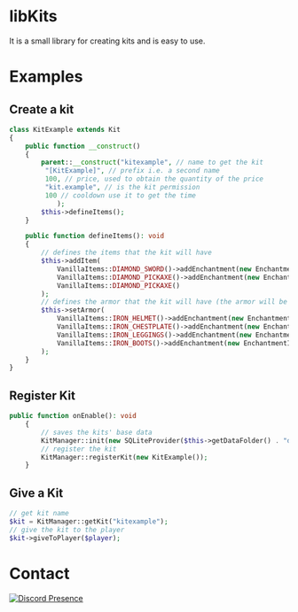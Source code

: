 # libKits

It is a small library for creating kits and is easy to use.


# Examples

## Create a kit
```php
class KitExample extends Kit
{
    public function __construct()
    {
        parent::__construct("kitexample", // name to get the kit
         "[KitExample]", // prefix i.e. a second name
         100, // price, used to obtain the quantity of the price
         "kit.example", // is the kit permission
         100 // cooldown use it to get the time
            );
        $this->defineItems();
    }

    public function defineItems(): void
    {
        // defines the items that the kit will have
        $this->addItem(
            VanillaItems::DIAMOND_SWORD()->addEnchantment(new EnchantmentInstance(VanillaEnchantments::SHARPNESS(), 2)),
            VanillaItems::DIAMOND_PICKAXE()->addEnchantment(new EnchantmentInstance(VanillaEnchantments::EFFICIENCY(), 3)),
            VanillaItems::DIAMOND_PICKAXE()
        );
        // defines the armor that the kit will have (the armor will be put on automatically when obtaining the kit)
        $this->setArmor(
            VanillaItems::IRON_HELMET()->addEnchantment(new EnchantmentInstance(VanillaEnchantments::PROTECTION(), 3)),
            VanillaItems::IRON_CHESTPLATE()->addEnchantment(new EnchantmentInstance(VanillaEnchantments::PROTECTION(), 3)),
            VanillaItems::IRON_LEGGINGS()->addEnchantment(new EnchantmentInstance(VanillaEnchantments::PROTECTION(), 3)),
            VanillaItems::IRON_BOOTS()->addEnchantment(new EnchantmentInstance(VanillaEnchantments::PROTECTION(), 3))
        );
    }
}
```
## Register Kit
```php
public function onEnable(): void
    {
        // saves the kits' base data
        KitManager::init(new SQLiteProvider($this->getDataFolder() . "database.db"));
        // register the kit
        KitManager::registerKit(new KitExample());
    }
```
## Give a Kit
```php
// get kit name
$kit = KitManager::getKit("kitexample");
// give the kit to the player
$kit->giveToPlayer($player);
```

# Contact
[![Discord Presence](https://lanyard.cnrad.dev/api/1165097093480853634?theme=dark&bg=005cff&animated=false&hideDiscrim=true&borderRadius=30px&idleMessage=Hello%20boys%20and%20girls)](https://discord.com/users/1165097093480853634)
